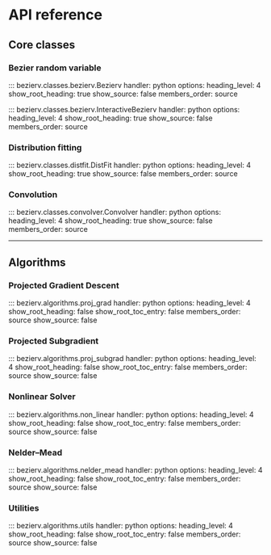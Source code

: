 # API reference

## Core classes

### Bezier random variable
::: bezierv.classes.bezierv.Bezierv
    handler: python
    options:
      heading_level: 4
      show_root_heading: true
      show_source: false
      members_order: source

::: bezierv.classes.bezierv.InteractiveBezierv
    handler: python
    options:
      heading_level: 4
      show_root_heading: true
      show_source: false
      members_order: source

### Distribution fitting
::: bezierv.classes.distfit.DistFit
    handler: python
    options:
      heading_level: 4
      show_root_heading: true
      show_source: false
      members_order: source

### Convolution
::: bezierv.classes.convolver.Convolver
    handler: python
    options:
      heading_level: 4
      show_root_heading: true
      show_source: false
      members_order: source

---

## Algorithms

### Projected Gradient Descent
::: bezierv.algorithms.proj_grad
    handler: python
    options:
      heading_level: 4
      show_root_heading: false
      show_root_toc_entry: false
      members_order: source
      show_source: false

### Projected Subgradient
::: bezierv.algorithms.proj_subgrad
    handler: python
    options:
      heading_level: 4
      show_root_heading: false
      show_root_toc_entry: false
      members_order: source
      show_source: false

### Nonlinear Solver
::: bezierv.algorithms.non_linear
    handler: python
    options:
      heading_level: 4
      show_root_heading: false
      show_root_toc_entry: false
      members_order: source
      show_source: false

### Nelder–Mead
::: bezierv.algorithms.nelder_mead
    handler: python
    options:
      heading_level: 4
      show_root_heading: false
      show_root_toc_entry: false
      members_order: source
      show_source: false

### Utilities
::: bezierv.algorithms.utils
    handler: python
    options:
      heading_level: 4
      show_root_heading: false
      show_root_toc_entry: false
      members_order: source
      show_source: false